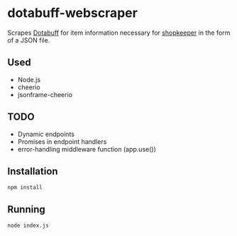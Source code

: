 # dotabuff-webscraper

Scrapes [Dotabuff](https://www.dotabuff.com) for item information necessary for [shopkeeper](https://github.com/renchies/shopkeeper) in the form of a JSON file.

## Used

- Node.js
- cheerio
- jsonframe-cheerio

## TODO

- Dynamic endpoints
- Promises in endpoint handlers
- error-handling middleware function (app.use())

## Installation

~~~
npm install
~~~

## Running

~~~
node index.js
~~~